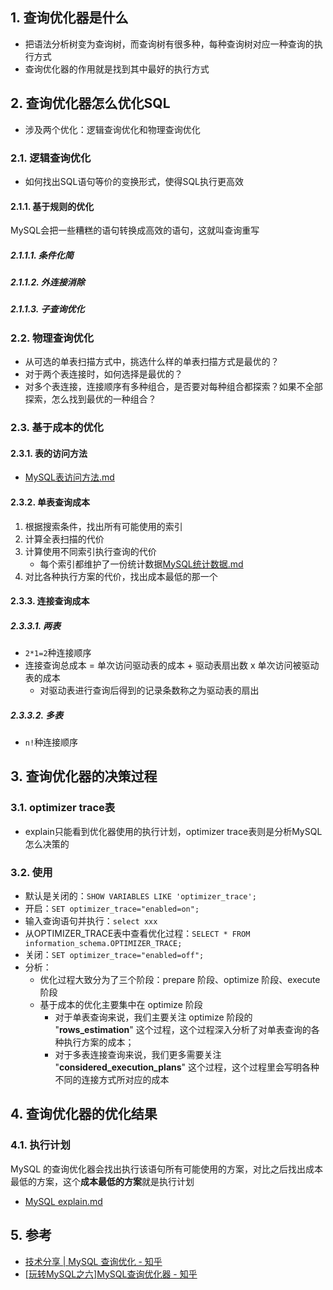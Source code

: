 ## 1. 查询优化器是什么
- 把语法分析树变为查询树，而查询树有很多种，每种查询树对应一种查询的执行方式
- 查询优化器的作用就是找到其中最好的执行方式
## 2. 查询优化器怎么优化SQL
- 涉及两个优化：逻辑查询优化和物理查询优化
### 2.1. 逻辑查询优化
- 如何找出SQL语句等价的变换形式，使得SQL执行更高效

#### 2.1.1. 基于规则的优化
MySQL会把一些糟糕的语句转换成高效的语句，这就叫查询重写
##### 2.1.1.1. 条件化简
##### 2.1.1.2. 外连接消除
##### 2.1.1.3. 子查询优化

### 2.2. 物理查询优化

- 从可选的单表扫描方式中，挑选什么样的单表扫描方式是最优的？
- 对于两个表连接时，如何选择是最优的？
- 对多个表连接，连接顺序有多种组合，是否要对每种组合都探索？如果不全部探索，怎么找到最优的一种组合？





### 2.3. 基于成本的优化
#### 2.3.1. 表的访问方法
- [MySQL表访问方法.md](MySQL表访问方法.md)

#### 2.3.2. 单表查询成本
1. 根据搜索条件，找出所有可能使用的索引
2. 计算全表扫描的代价
3. 计算使用不同索引执行查询的代价
    - 每个索引都维护了一份统计数据[MySQL统计数据.md](MySQL统计数据.md)
4. 对比各种执行方案的代价，找出成本最低的那一个

#### 2.3.3. 连接查询成本
##### 2.3.3.1. 两表
- `2*1=2`种连接顺序
- 连接查询总成本 = 单次访问驱动表的成本 + 驱动表扇出数 x 单次访问被驱动表的成本
    - 对驱动表进行查询后得到的记录条数称之为驱动表的扇出
##### 2.3.3.2. 多表
- `n!`种连接顺序




## 3. 查询优化器的决策过程
### 3.1. optimizer trace表
- explain只能看到优化器使用的执行计划，optimizer trace表则是分析MySQL怎么决策的
### 3.2. 使用
- 默认是关闭的：`SHOW VARIABLES LIKE 'optimizer_trace';`
- 开启：`SET optimizer_trace="enabled=on";`
- 输入查询语句并执行：`select xxx`
- 从OPTIMIZER_TRACE表中查看优化过程：`SELECT * FROM information_schema.OPTIMIZER_TRACE;`
- 关闭：`SET optimizer_trace="enabled=off";`
- 分析：
    - 优化过程大致分为了三个阶段：prepare 阶段、optimize 阶段、execute 阶段
    - 基于成本的优化主要集中在 optimize 阶段
        - 对于单表查询来说，我们主要关注 optimize 阶段的 "**rows_estimation**" 这个过程，这个过程深入分析了对单表查询的各种执行方案的成本；
        - 对于多表连接查询来说，我们更多需要关注 "**considered_execution_plans**" 这个过程，这个过程里会写明各种不同的连接方式所对应的成本

## 4. 查询优化器的优化结果
### 4.1. 执行计划
MySQL 的查询优化器会找出执行该语句所有可能使用的方案，对比之后找出成本最低的方案，这个**成本最低的方案**就是执行计划

- [MySQL explain.md](MySQL%20explain.md)

## 5. 参考
- [技术分享 \| MySQL 查询优化 \- 知乎](https://zhuanlan.zhihu.com/p/80954910)
- [\[玩转MySQL之六\]MySQL查询优化器 \- 知乎](https://zhuanlan.zhihu.com/p/56790651)